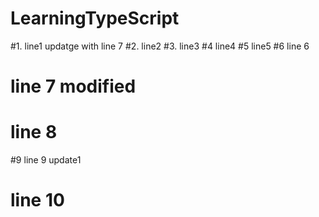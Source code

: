 # LearningTypeScript
#1. line1 updatge with line 7
#2. line2
#3. line3
#4 line4
#5 line5
#6 line 6
# line 7 modified
# line 8
#9 line 9 update1
# line 10
